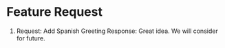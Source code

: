 # Feature Request
1) Request: Add Spanish Greeting
   Response: Great idea.  We will consider for future.



